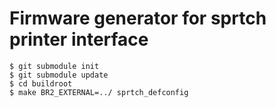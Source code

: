 # Firmware generator for sprtch printer interface

```
$ git submodule init
$ git submodule update
$ cd buildroot
$ make BR2_EXTERNAL=../ sprtch_defconfig
```
